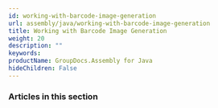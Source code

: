 ```yaml
---
id: working-with-barcode-image-generation
url: assembly/java/working-with-barcode-image-generation
title: Working with Barcode Image Generation
weight: 20
description: ""
keywords: 
productName: GroupDocs.Assembly for Java
hideChildren: False
---
```

### Articles in this section
